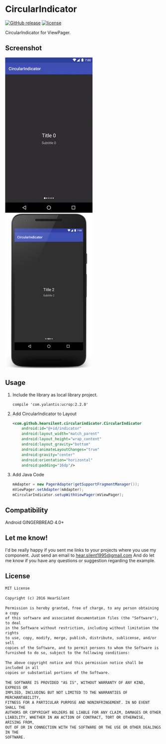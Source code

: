 # CircularIndicator
[![GitHub release](https://img.shields.io/github/release/hearsilent/CircularIndicator.svg?maxAge=2592000)](https://github.com/hearsilent/CircularIndicator)
[![license](https://img.shields.io/github/license/hearsilent/CircularIndicator.svg?maxAge=2592000)](https://github.com/hearsilent/CircularIndicator/blob/master/LICENSE)

CircularIndicator for ViewPager.

## Screenshot
<img src="https://raw.githubusercontent.com/hearsilent/CircularIndicator/master/screenshots/screenrecord.gif" height="500">

<img src="https://raw.githubusercontent.com/hearsilent/CircularIndicator/master/screenshots/device-2016-10-13-150043.png" height="500">

## Usage

1. Include the library as local library project.
    ```
    compile 'com.yalantis:ucrop:2.2.0'
    ```

2. Add CircularIndicator to Layout
    ```xml
    <com.github.hearsilent.circularindicator.CircularIndicator
        android:id="@+id/indicator"
        android:layout_width="match_parent"
        android:layout_height="wrap_content"
        android:layout_gravity="bottom"
        android:animateLayoutChanges="true"
        android:gravity="center"
        android:orientation="horizontal"
        android:padding="16dp"/>
    ```
    
3. Add Java Code
    ```java
    mAdapter = new PagerAdapter(getSupportFragmentManager());
    mViewPager.setAdapter(mAdapter);
    mCircularIndicator.setupWithViewPager(mViewPager);
    ```

## Compatibility

Android GINGERBREAD 4.0+

## Let me know!

I'd be really happy if you sent me links to your projects where you use my component. Just send an email to hear.silent1995@gmail.com And do let me know if you have any questions or suggestion regarding the example. 

## License

    MIT License

    Copyright (c) 2016 HearSilent

    Permission is hereby granted, free of charge, to any person obtaining a copy
    of this software and associated documentation files (the "Software"), to deal
    in the Software without restriction, including without limitation the rights
    to use, copy, modify, merge, publish, distribute, sublicense, and/or sell
    copies of the Software, and to permit persons to whom the Software is
    furnished to do so, subject to the following conditions:

    The above copyright notice and this permission notice shall be included in all
    copies or substantial portions of the Software.

    THE SOFTWARE IS PROVIDED "AS IS", WITHOUT WARRANTY OF ANY KIND, EXPRESS OR
    IMPLIED, INCLUDING BUT NOT LIMITED TO THE WARRANTIES OF MERCHANTABILITY,
    FITNESS FOR A PARTICULAR PURPOSE AND NONINFRINGEMENT. IN NO EVENT SHALL THE
    AUTHORS OR COPYRIGHT HOLDERS BE LIABLE FOR ANY CLAIM, DAMAGES OR OTHER
    LIABILITY, WHETHER IN AN ACTION OF CONTRACT, TORT OR OTHERWISE, ARISING FROM,
    OUT OF OR IN CONNECTION WITH THE SOFTWARE OR THE USE OR OTHER DEALINGS IN THE
    SOFTWARE.
